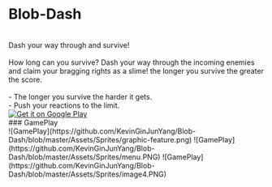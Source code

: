 # Blob-Dash
<br>
Dash your way through and survive! 
<br>
<br>
How long can you survive? Dash your way through the incoming enemies and claim your bragging rights as a slime! the longer you survive the greater the score.
<br>
<br>
- The longer you survive the harder it gets.
<br>
- Push your reactions to the limit.
<br>
<a href='https://play.google.com/store/apps/details?id=com.kevY.BlobDash&pcampaignid=MKT-Other-global-all-co-prtnr-py-PartBadge-Mar2515-1'><img alt='Get it on Google Play' src='https://play.google.com/intl/en_us/badges/images/generic/en_badge_web_generic.png'/></a>
<br>
### GamePlay
<br>
![GamePlay](https://github.com/KevinGinJunYang/Blob-Dash/blob/master/Assets/Sprites/graphic-feature.png)
![GamePlay](https://github.com/KevinGinJunYang/Blob-Dash/blob/master/Assets/Sprites/menu.PNG)
![GamePlay](https://github.com/KevinGinJunYang/Blob-Dash/blob/master/Assets/Sprites/image4.PNG)

